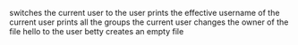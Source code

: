 switches the current user to the user
prints the effective username of the current user
prints all the groups the current user
changes the owner of the file hello to the user betty
creates an empty file
